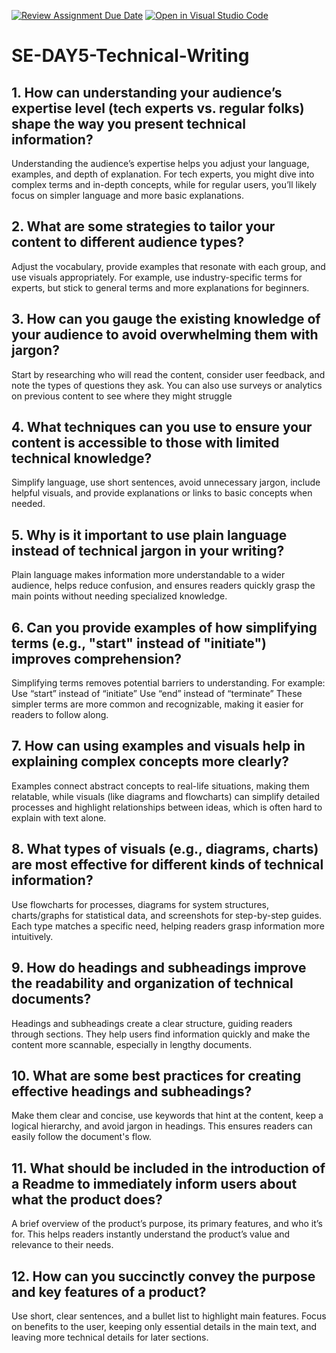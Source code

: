 [![Review Assignment Due Date](https://classroom.github.com/assets/deadline-readme-button-22041afd0340ce965d47ae6ef1cefeee28c7c493a6346c4f15d667ab976d596c.svg)](https://classroom.github.com/a/zsAR-pyY)
[![Open in Visual Studio Code](https://classroom.github.com/assets/open-in-vscode-2e0aaae1b6195c2367325f4f02e2d04e9abb55f0b24a779b69b11b9e10269abc.svg)](https://classroom.github.com/online_ide?assignment_repo_id=17046317&assignment_repo_type=AssignmentRepo)
# SE-DAY5-Technical-Writing
## 1. How can understanding your audience’s expertise level (tech experts vs. regular folks) shape the way you present technical information?
Understanding the audience’s expertise helps you adjust your language, examples, and depth of explanation. For tech experts, you might dive into complex terms and in-depth concepts, while for regular users, you’ll likely focus on simpler language and more basic explanations.

## 2. What are some strategies to tailor your content to different audience types?
Adjust the vocabulary, provide examples that resonate with each group, and use visuals appropriately. For example, use industry-specific terms for experts, but stick to general terms and more explanations for beginners.

## 3. How can you gauge the existing knowledge of your audience to avoid overwhelming them with jargon?
Start by researching who will read the content, consider user feedback, and note the types of questions they ask. You can also use surveys or analytics on previous content to see where they might struggle

## 4. What techniques can you use to ensure your content is accessible to those with limited technical knowledge?
Simplify language, use short sentences, avoid unnecessary jargon, include helpful visuals, and provide explanations or links to basic concepts when needed.

## 5. Why is it important to use plain language instead of technical jargon in your writing?
Plain language makes information more understandable to a wider audience, helps reduce confusion, and ensures readers quickly grasp the main points without needing specialized knowledge.

## 6. Can you provide examples of how simplifying terms (e.g., "start" instead of "initiate") improves comprehension?
Simplifying terms removes potential barriers to understanding. For example:
Use “start” instead of “initiate”
Use “end” instead of “terminate”
These simpler terms are more common and recognizable, making it easier for readers to follow along.

## 7. How can using examples and visuals help in explaining complex concepts more clearly?
Examples connect abstract concepts to real-life situations, making them relatable, while visuals (like diagrams and flowcharts) can simplify detailed processes and highlight relationships between ideas, which is often hard to explain with text alone.

## 8. What types of visuals (e.g., diagrams, charts) are most effective for different kinds of technical information?
Use flowcharts for processes, diagrams for system structures, charts/graphs for statistical data, and screenshots for step-by-step guides. Each type matches a specific need, helping readers grasp information more intuitively.

## 9. How do headings and subheadings improve the readability and organization of technical documents?
Headings and subheadings create a clear structure, guiding readers through sections. They help users find information quickly and make the content more scannable, especially in lengthy documents.

## 10. What are some best practices for creating effective headings and subheadings?
Make them clear and concise, use keywords that hint at the content, keep a logical hierarchy, and avoid jargon in headings. This ensures readers can easily follow the document's flow.

## 11. What should be included in the introduction of a Readme to immediately inform users about what the product does?
A brief overview of the product’s purpose, its primary features, and who it’s for. This helps readers instantly understand the product’s value and relevance to their needs.

## 12. How can you succinctly convey the purpose and key features of a product?
Use short, clear sentences, and a bullet list to highlight main features. Focus on benefits to the user, keeping only essential details in the main text, and leaving more technical details for later sections.


